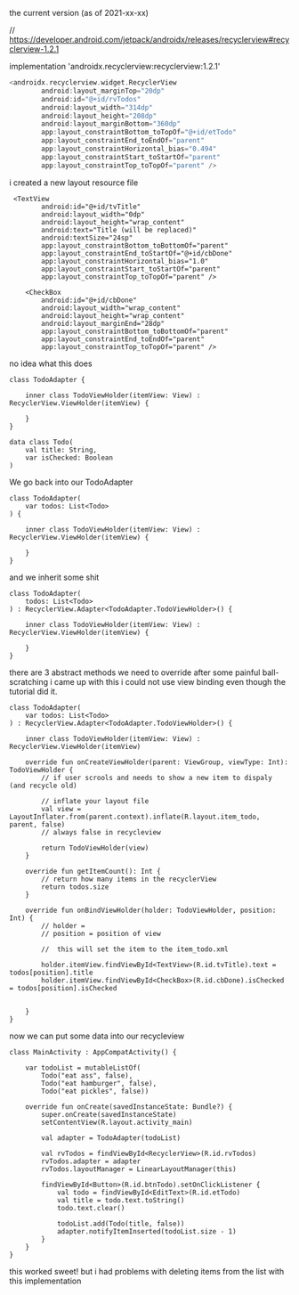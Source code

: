 

the current version (as of 2021-xx-xx)

// https://developer.android.com/jetpack/androidx/releases/recyclerview#recyclerview-1.2.1

implementation 'androidx.recyclerview:recyclerview:1.2.1'


```kotlin
<androidx.recyclerview.widget.RecyclerView
        android:layout_marginTop="20dp"
        android:id="@+id/rvTodos"
        android:layout_width="314dp"
        android:layout_height="208dp"
        android:layout_marginBottom="360dp"
        app:layout_constraintBottom_toTopOf="@+id/etTodo"
        app:layout_constraintEnd_toEndOf="parent"
        app:layout_constraintHorizontal_bias="0.494"
        app:layout_constraintStart_toStartOf="parent"
        app:layout_constraintTop_toTopOf="parent" />
```

i created a new layout resource file

```
 <TextView
        android:id="@+id/tvTitle"
        android:layout_width="0dp"
        android:layout_height="wrap_content"
        android:text="Title (will be replaced)"
        android:textSize="24sp"
        app:layout_constraintBottom_toBottomOf="parent"
        app:layout_constraintEnd_toStartOf="@+id/cbDone"
        app:layout_constraintHorizontal_bias="1.0"
        app:layout_constraintStart_toStartOf="parent"
        app:layout_constraintTop_toTopOf="parent" />

    <CheckBox
        android:id="@+id/cbDone"
        android:layout_width="wrap_content"
        android:layout_height="wrap_content"
        android:layout_marginEnd="28dp"
        app:layout_constraintBottom_toBottomOf="parent"
        app:layout_constraintEnd_toEndOf="parent"
        app:layout_constraintTop_toTopOf="parent" />
```


no idea what this does

````
class TodoAdapter {

    inner class TodoViewHolder(itemView: View) : RecyclerView.ViewHolder(itemView) {
        
    }
}
````


````
data class Todo(
    val title: String,
    var isChecked: Boolean
)
````


We go back into our TodoAdapter


````
class TodoAdapter(
    var todos: List<Todo>
) {

    inner class TodoViewHolder(itemView: View) : RecyclerView.ViewHolder(itemView) {
        
    }
}
````

and we inherit some shit

````
class TodoAdapter(
    todos: List<Todo>
) : RecyclerView.Adapter<TodoAdapter.TodoViewHolder>() {

    inner class TodoViewHolder(itemView: View) : RecyclerView.ViewHolder(itemView) {

    }
}
````


there are 3 abstract methods we need to override
after some painful ball-scratching i came up with this
i could not use view binding even though the tutorial did it.

```
class TodoAdapter(
    var todos: List<Todo>
) : RecyclerView.Adapter<TodoAdapter.TodoViewHolder>() {

    inner class TodoViewHolder(itemView: View) : RecyclerView.ViewHolder(itemView)

    override fun onCreateViewHolder(parent: ViewGroup, viewType: Int): TodoViewHolder {
        // if user scrools and needs to show a new item to dispaly (and recycle old)

        // inflate your layout file
        val view = LayoutInflater.from(parent.context).inflate(R.layout.item_todo, parent, false)
        // always false in recycleview

        return TodoViewHolder(view)
    }

    override fun getItemCount(): Int {
        // return how many items in the recyclerView
        return todos.size
    }

    override fun onBindViewHolder(holder: TodoViewHolder, position: Int) {
        // holder =
        // position = position of view

        //  this will set the item to the item_todo.xml

        holder.itemView.findViewById<TextView>(R.id.tvTitle).text = todos[position].title
        holder.itemView.findViewById<CheckBox>(R.id.cbDone).isChecked = todos[position].isChecked


    }
}
```

now we can put some data into our recycleview


```
class MainActivity : AppCompatActivity() {

    var todoList = mutableListOf(
        Todo("eat ass", false),
        Todo("eat hamburger", false),
        Todo("eat pickles", false))

    override fun onCreate(savedInstanceState: Bundle?) {
        super.onCreate(savedInstanceState)
        setContentView(R.layout.activity_main)

        val adapter = TodoAdapter(todoList)

        val rvTodos = findViewById<RecyclerView>(R.id.rvTodos)
        rvTodos.adapter = adapter
        rvTodos.layoutManager = LinearLayoutManager(this)

        findViewById<Button>(R.id.btnTodo).setOnClickListener {
            val todo = findViewById<EditText>(R.id.etTodo)
            val title = todo.text.toString()
            todo.text.clear()

            todoList.add(Todo(title, false))
            adapter.notifyItemInserted(todoList.size - 1)
        }
    }
}
```

this worked sweet! but i had problems with deleting items from the list with this implementation